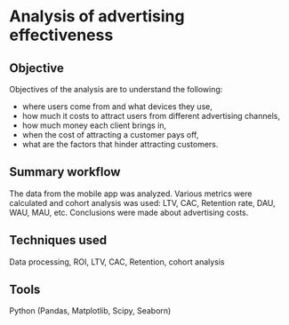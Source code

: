 # Analysis of advertising effectiveness

## Objective
Objectives of the analysis are to understand the following:
- where users come from and what devices they use,
- how much it costs to attract users from different advertising channels,
- how much money each client brings in,
- when the cost of attracting a customer pays off,
- what are the factors that hinder attracting customers.

## Summary workflow
The data from the mobile app was analyzed. Various metrics were calculated and cohort analysis was used: LTV, CAC, Retention rate, DAU, WAU, MAU, etc. Conclusions were made about advertising costs.

## Techniques used
Data processing, ROI, LTV, CAC, Retention, cohort analysis

## Tools
Python (Pandas, Matplotlib, Scipy, Seaborn)
